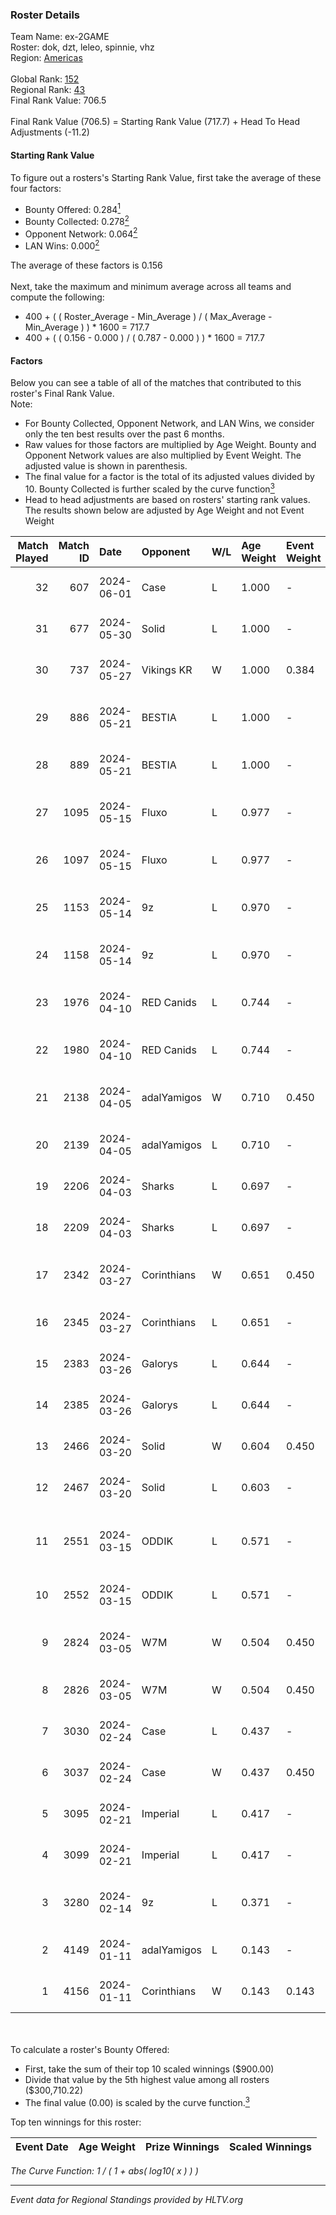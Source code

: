 ### Roster Details<br />
Team Name: ex-2GAME<br />
Roster: dok, dzt, leleo, spinnie, vhz<br />
Region: [Americas]( ../standings_americas.md)<br />
<br />
Global Rank: [152](../standings_global.md)<br />
Regional Rank: [43]( ../standings_americas.md)<br />
Final Rank Value:  706.5<br />
<br />
Final Rank Value (706.5) = Starting Rank Value (717.7) + Head To Head Adjustments (-11.2)<br />

#### Starting Rank Value<br />
To figure out a rosters's Starting Rank Value, first take the average of these four factors:<br />
- Bounty Offered: 0.284[<sup>1</sup>](#table2)
- Bounty Collected: 0.278[<sup>2</sup>](#table1)
- Opponent Network: 0.064[<sup>2</sup>](#table1)
- LAN Wins: 0.000[<sup>2</sup>](#table1)

The average of these factors is 0.156<br />
<br />
Next, take the maximum and minimum average across all teams and compute the following:<br />
- 400 + ( ( Roster_Average - Min_Average ) / ( Max_Average - Min_Average ) ) * 1600 = 717.7
- 400 + ( ( 0.156 - 0.000 ) / ( 0.787 - 0.000 ) ) * 1600 = 717.7


#### Factors<br />
Below you can see a table of all of the matches that contributed to this roster's Final Rank Value.<br />
Note:<br />

- For Bounty Collected, Opponent Network, and LAN Wins, we consider only the ten best results over the past 6 months.
- Raw values for those factors are multiplied by Age Weight. Bounty and Opponent Network values are also multiplied by Event Weight. The adjusted value is shown in parenthesis.
- The final value for a factor is the total of its adjusted values divided by 10. Bounty Collected is further scaled by the curve function[<sup>3</sup>](#curveFunction)
- Head to head adjustments are based on rosters' starting rank values. The results shown below are adjusted by Age Weight and not Event Weight
<span id="table1"></span><br />


| Match Played | Match ID | Date       | Opponent    | W/L | Age Weight | Event Weight | Bounty Collected | Opponent Network | LAN Wins  | H2H Adj. | Roster                                      |
| -: | -: | :- | :- | :- | :- | :- | :- | :- | :- | -: | :- |
|           32 |      607 | 2024-06-01 | Case        | L   | 1.000      | -            | -                | -                | -         |    -8.11 | dok, dzt, leleo, spinnie, vhz               |
|           31 |      677 | 2024-05-30 | Solid       | L   | 1.000      | -            | -                | -                | -         |    -8.57 | dok, dzt, leleo, spinnie, vhz               |
|           30 |      737 | 2024-05-27 | Vikings KR  | W   | 1.000      | 0.384        | 0.008 (0.003)    | 0.239 (0.092)    | 0 (0.000) |    16.92 | beg0d, dok, dzt, spinnie, vhz               |
|           29 |      886 | 2024-05-21 | BESTIA      | L   | 1.000      | -            | -                | -                | -         |    -3.89 | luchov, meyern, naz, Noktse, tomaszin       |
|           28 |      889 | 2024-05-21 | BESTIA      | L   | 1.000      | -            | -                | -                | -         |    -4.04 | beg0d, dok, dzt, spinnie, vhz               |
|           27 |     1095 | 2024-05-15 | Fluxo       | L   | 0.977      | -            | -                | -                | -         |    -2.25 | arT, chayJESUS, Lucaozy, nicks, zevy        |
|           26 |     1097 | 2024-05-15 | Fluxo       | L   | 0.977      | -            | -                | -                | -         |    -2.31 | beg0d, dok, dzt, spinnie, vhz               |
|           25 |     1153 | 2024-05-14 | 9z          | L   | 0.970      | -            | -                | -                | -         |    -0.24 | buda, dgt, HUASOPEEK, MartinezSa, max       |
|           24 |     1158 | 2024-05-14 | 9z          | L   | 0.970      | -            | -                | -                | -         |    -0.24 | beg0d, dok, dzt, spinnie, vhz               |
|           23 |     1976 | 2024-04-10 | RED Canids  | L   | 0.744      | -            | -                | -                | -         |    -1.86 | dav1deuS, hardzao, nython, righi, venomzera |
|           22 |     1980 | 2024-04-10 | RED Canids  | L   | 0.744      | -            | -                | -                | -         |    -1.90 | beg0d, dok, dzt, santos, vhz                |
|           21 |     2138 | 2024-04-05 | adalYamigos | W   | 0.710      | 0.450        | 0.000 (0.000)    | 0.173 (0.055)    | 0 (0.000) |    12.20 | delboNi, f4stzin, piriajr, shz, zqkS        |
|           20 |     2139 | 2024-04-05 | adalYamigos | L   | 0.710      | -            | -                | -                | -         |   -10.31 | beg0d, dok, dzt, santos, vhz                |
|           19 |     2206 | 2024-04-03 | Sharks      | L   | 0.697      | -            | -                | -                | -         |    -3.81 | doc, drg, gafolo, rdnzao, togs              |
|           18 |     2209 | 2024-04-03 | Sharks      | L   | 0.697      | -            | -                | -                | -         |    -3.95 | beg0d, dok, dzt, santos, vhz                |
|           17 |     2342 | 2024-03-27 | Corinthians | W   | 0.651      | 0.450        | 0.008 (0.002)    | 0.191 (0.056)    | 0 (0.000) |     9.78 | abr, CutzMeretz, desh, legy, Leomonster     |
|           16 |     2345 | 2024-03-27 | Corinthians | L   | 0.651      | -            | -                | -                | -         |   -10.95 | beg0d, dok, dzt, santos, vhz                |
|           15 |     2383 | 2024-03-26 | Galorys     | L   | 0.644      | -            | -                | -                | -         |    -6.79 | detr0ittJ, happ, hoax, koala, ninjaZ        |
|           14 |     2385 | 2024-03-26 | Galorys     | L   | 0.644      | -            | -                | -                | -         |    -7.15 | beg0d, dok, dzt, santos, vhz                |
|           13 |     2466 | 2024-03-20 | Solid       | W   | 0.604      | 0.450        | 0.051 (0.014)    | 0.566 (0.154)    | 0 (0.000) |    13.83 | ALLE, CSO, gbb, Lcm, xureba                 |
|           12 |     2467 | 2024-03-20 | Solid       | L   | 0.603      | -            | -                | -                | -         |    -5.16 | beg0d, dok, dzt, santos, vhz                |
|           11 |     2551 | 2024-03-15 | ODDIK       | L   | 0.571      | -            | -                | -                | -         |    -3.79 | matios, naitte, ponter, Tuurtle, WOOD7      |
|           10 |     2552 | 2024-03-15 | ODDIK       | L   | 0.571      | -            | -                | -                | -         |    -3.92 | beg0d, dok, dzt, santos, vhz                |
|            9 |     2824 | 2024-03-05 | W7M         | W   | 0.504      | 0.450        | 0.001 (0.000)    | 0.364 (0.083)    | 0 (0.000) |     9.81 | fokiu, jz, saadzin, stormzyn, zede          |
|            8 |     2826 | 2024-03-05 | W7M         | W   | 0.504      | 0.450        | 0.001 (0.000)    | 0.364 (0.083)    | 0 (0.000) |    10.23 | beg0d, dok, dzt, santos, vhz                |
|            7 |     3030 | 2024-02-24 | Case        | L   | 0.437      | -            | -                | -                | -         |    -4.03 | RCF, RICIOLI, snow, urban0, yepz            |
|            6 |     3037 | 2024-02-24 | Case        | W   | 0.437      | 0.450        | 0.026 (0.005)    | 0.579 (0.114)    | 0 (0.000) |     9.96 | beg0d, dok, dzt, santos, vhz                |
|            5 |     3095 | 2024-02-21 | Imperial    | L   | 0.417      | -            | -                | -                | -         |    -0.12 | decenty, felps, HEN1, noway, VINI           |
|            4 |     3099 | 2024-02-21 | Imperial    | L   | 0.417      | -            | -                | -                | -         |    -0.12 | beg0d, dok, dzt, santos, vhz                |
|            3 |     3280 | 2024-02-14 | 9z          | L   | 0.371      | -            | -                | -                | -         |    -0.06 | buda, dgt, HUASOPEEK, MartinezSa, max       |
|            2 |     4149 | 2024-01-11 | adalYamigos | L   | 0.143      | -            | -                | -                | -         |    -2.84 | BRNZ1K, dok, dzt, santos, vhz               |
|            1 |     4156 | 2024-01-11 | Corinthians | W   | 0.143      | 0.143        | 0.008 (0.000)    | 0.191 (0.004)    | 0 (0.000) |     2.47 | BRNZ1K, dok, dzt, santos, vhz               |

<br />
<span id="table2"></span><br />
To calculate a roster's Bounty Offered:<br />

- First, take the sum of their top 10 scaled winnings ($900.00)
- Divide that value by the 5th highest value among all rosters ($300,710.22)
- The final value (0.00) is scaled by the curve function.[<sup>3</sup>](#curveFunction)

Top ten winnings for this roster:<br />

| Event Date | Age Weight | Prize Winnings | Scaled Winnings |
| :- | -: | :- | :- |


<span id="curveFunction"></span>_The Curve Function: 1 / ( 1 + abs( log10( x ) ) )_<br />

---
_Event data for Regional Standings provided by HLTV.org_<br />
